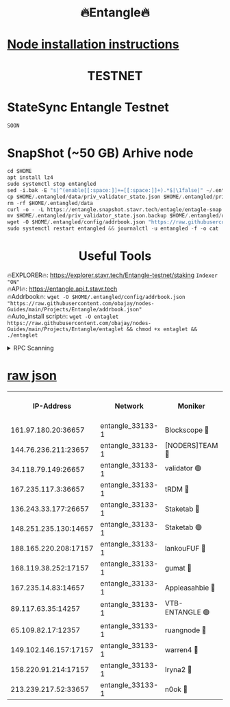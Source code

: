<h1 align="center"> 🔥Entangle🔥</h1>

[Node installation instructions](https://github.com/obajay/nodes-Guides/tree/main/Projects/Entangle)
=

<h1 align="center"> TESTNET</h1>

# StateSync Entangle Testnet
```python
SOON
```
# SnapShot (~50 GB) Arhive node
```python
cd $HOME
apt install lz4
sudo systemctl stop entangled
sed -i.bak -E "s|^(enable[[:space:]]+=[[:space:]]+).*$|\1false|" ~/.entangled/config/config.toml
cp $HOME/.entangled/data/priv_validator_state.json $HOME/.entangled/priv_validator_state.json.backup
rm -rf $HOME/.entangled/data
curl -o - -L https://entangle.snapshot.stavr.tech/entagle/entagle-snap.tar.lz4 | lz4 -c -d - | tar -x -C $HOME/.entangled --strip-components 2
mv $HOME/.entangled/priv_validator_state.json.backup $HOME/.entangled/data/priv_validator_state.json
wget -O $HOME/.entangled/config/addrbook.json "https://raw.githubusercontent.com/obajay/nodes-Guides/main/Projects/Entangle/addrbook.json"
sudo systemctl restart entangled && journalctl -u entangled -f -o cat
```
 <h1 align="center"> Useful Tools</h1>
 
🔥EXPLORER🔥: https://explorer.stavr.tech/Entangle-testnet/staking        `Indexer "ON"` \
🔥API🔥:      https://entangle.api.t.stavr.tech \
🔥Addrbook🔥: ```wget -O $HOME/.entangled/config/addrbook.json "https://raw.githubusercontent.com/obajay/nodes-Guides/main/Projects/Entangle/addrbook.json"``` \
🔥Auto_install script🔥:  `wget -O entaglet https://raw.githubusercontent.com/obajay/nodes-Guides/main/Projects/Entangle/entaglet && chmod +x entaglet && ./entaglet`


<details>
<summary>RPC Scanning</summary>

<h2 align="center"> We scan nodes in real time every 4 hours. And we provide the final result of RPC endpoints.
We cannot influence the operation of these nodes in any way. </h2>


```python
If Voting Power is higher than 0 --> then the Node is a validator of the network and may be subject to attack and be a potential threat to the chain.
```
```python
We marked such validators with a red symbol
```

</details>

[raw json](https://rpc-check.entangt.stavr.tech/entangt/rpc-entangt-result.json)
=


<table><tr><th>IP-Address</th><th>Network</th><th>Moniker</th><th>Latest Block Height</th><th>Earliest Block Height</th><th>Catching Up</th><th>Tx Index</th><th>Voting Power</th><th>Scan Time</th></tr><tr><td>161.97.180.20:36657</td><td>entangle_33133-1</td><td>Blockscope 🔴</td><td>1688650</td><td>1</td><td>False</td><td>off</td><td>259586473635098</td><td>2024-01-15T03:21:43.292312915UTC</td></tr><tr><td>144.76.236.211:23657</td><td>entangle_33133-1</td><td>[NODERS]TEAM 🔴</td><td>1688652</td><td>1</td><td>False</td><td>off</td><td>47049700500000000</td><td>2024-01-15T03:21:56.134042059UTC</td></tr><tr><td>34.118.79.149:26657</td><td>entangle_33133-1</td><td>validator 🟢</td><td>1688653</td><td>1</td><td>False</td><td>on</td><td>0</td><td>2024-01-15T03:22:03.185464194UTC</td></tr><tr><td>167.235.117.3:36657</td><td>entangle_33133-1</td><td>tRDM 🔴</td><td>1688653</td><td>1</td><td>False</td><td>on</td><td>156936948832723</td><td>2024-01-15T03:22:04.254237453UTC</td></tr><tr><td>136.243.33.177:26657</td><td>entangle_33133-1</td><td>Staketab 🔴</td><td>1688653</td><td>660001</td><td>False</td><td>on</td><td>122550140155031</td><td>2024-01-15T03:21:58.415324698UTC</td></tr><tr><td>148.251.235.130:14657</td><td>entangle_33133-1</td><td>Staketab 🟢</td><td>1688650</td><td>660801</td><td>False</td><td>on</td><td>0</td><td>2024-01-15T03:21:42.933770973UTC</td></tr><tr><td>188.165.220.208:17157</td><td>entangle_33133-1</td><td>lankouFUF 🔴</td><td>1688650</td><td>725001</td><td>False</td><td>on</td><td>180899900000002</td><td>2024-01-15T03:21:48.620667279UTC</td></tr><tr><td>168.119.38.252:17157</td><td>entangle_33133-1</td><td>gumat 🔴</td><td>1688650</td><td>962001</td><td>False</td><td>on</td><td>314013548351851</td><td>2024-01-15T03:21:48.246322468UTC</td></tr><tr><td>167.235.14.83:14657</td><td>entangle_33133-1</td><td>Appieasahbie 🔴</td><td>1688653</td><td>1076001</td><td>False</td><td>on</td><td>44568809900999996</td><td>2024-01-15T03:22:03.864829900UTC</td></tr><tr><td>89.117.63.35:14257</td><td>entangle_33133-1</td><td>VTB-ENTANGLE 🟢</td><td>1688651</td><td>1162001</td><td>False</td><td>off</td><td>0</td><td>2024-01-15T03:21:53.499643940UTC</td></tr><tr><td>65.109.82.17:12357</td><td>entangle_33133-1</td><td>ruangnode 🔴</td><td>1688650</td><td>1312001</td><td>False</td><td>off</td><td>320450335362747</td><td>2024-01-15T03:21:43.811815482UTC</td></tr><tr><td>149.102.146.157:17157</td><td>entangle_33133-1</td><td>warren4 🔴</td><td>1688652</td><td>1436001</td><td>False</td><td>on</td><td>454417023854259</td><td>2024-01-15T03:21:55.888582817UTC</td></tr><tr><td>158.220.91.214:17157</td><td>entangle_33133-1</td><td>Iryna2 🔴</td><td>1688653</td><td>1440001</td><td>False</td><td>on</td><td>278277208343724</td><td>2024-01-15T03:22:03.595972154UTC</td></tr><tr><td>213.239.217.52:33657</td><td>entangle_33133-1</td><td>n0ok 🔴</td><td>1688653</td><td>1588653</td><td>False</td><td>off</td><td>46574292273662988</td><td>2024-01-15T03:22:02.785722653UTC</td></tr></table>
